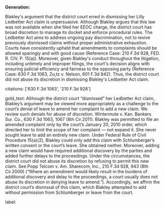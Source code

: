 **Generation:**

Blakley's argument that the district court erred in dismissing her Lilly Ledbetter Act claim is unpersuasive. Although Blakley argues that this law was not available when she filed her EEOC charge, the district court has broad discretion to manage its docket and enforce procedural rules. The Ledbetter Act aims to address ongoing pay discrimination, not to revive previously dismissed claims without proper administrative exhaustion. Courts have consistently upheld that amendments to complaints should be allowed sparingly and with good cause (Reference Case: 210 F.3d 928, FED. R. CIV. P. 15(a)). Moreover, given Blakley's conduct throughout the litigation, including untimely and improper filings, the court's decision aligns with ensuring judicial efficiency and fairness to the opposing party (Reference Case: 630 F.3d 1063, Zu,tz v. Nelson, 601 F.3d 842). Thus, the district court did not abuse its discretion in dismissing Blakley's Ledbetter Act claim.

citations: ['630 F.3d 1063', '210 F.3d 928']

gold_text: Although the district court “dismissed” her Ledbetter Act claim, Blakley’s argument may be viewed more appropriately as a challenge to the court’s denial of leave to amend her complaint to add a new claim. We review such denials for abuse of discretion. Wintermute v. Kan. Bankers Sur. Co., 630 F.3d 1063, 1067 (8th Cir.2011). Blakley was permitted to file an amended complaint only by the court’s January 20, 2010 order, which directed her to limit the scope of her complaint — not expand it. She never sought leave to add an entirely new claim. Under Federal Rule of Civil Procedure 15(a)(2), Blakley could only add this claim with Schlumberger’s written consent or the court’s leave. She obtained neither. Moreover, adding a new claim would have required additional discovery by the parties and added further delays to the proceedings. Under the circumstances, the district court did not abuse its discretion by refusing to permit this new claim. See Popp Telcom v. Am. Sharecom, Inc., 210 F.3d 928, 943 (8th Cir.2000) (“Where an amendment would likely result in the burdens of additional discovery and delay to the proceedings, a court usually does not abuse its discretion in denying leave to amend.”). Accordingly, we affirm the district court’s dismissal of this claim, which Blakley attempted to add without permission from Schlumberger or leave from the court.

label: 